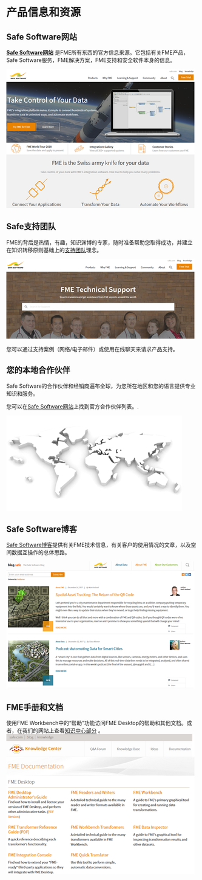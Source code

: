 # 产品信息和资源

## Safe Software网站

[**Safe Software网站**](https://www.safe.com/) 是FME所有东西的官方信息来源。它包括有关FME产品，Safe Software服务，FME解决方案，FME支持和安全软件本身的信息。

![](../.gitbook/assets/img6.001.safewebsite.png)

## Safe支持团队

FME的背后是热情，有趣，知识渊博的专家，随时准备帮助您取得成功，并建立在知识转移原则基础上的[支持团队](https://www.safe.com/support/report-a-problem/)理念。

![](../.gitbook/assets/img6.002.safesupportteam.png)

您可以通过支持案例（网络/电子邮件）或使用在线聊天来请求产品支持。

## 您的本地合作伙伴

Safe Software的合作伙伴和经销商遍布全球，为您所在地区和您的语言提供专业知识和服务。

您可以在[Safe Software网站](http://www.safe.com/partners/)上找到官方合作伙伴列表。.

![](../.gitbook/assets/img6.003.safepartnersworldimage.png)

## Safe Software博客

[Safe Software博客](http://blog.safe.com/)提供有关FME技术信息，有关客户的使用情况的文章，以及空间数据互操作的总体思路。

![](../.gitbook/assets/img6.004.safeblog.png)

## FME手册和文档

使用FME Workbench中的“帮助”功能访问FME Desktop的帮助和其他文档。或者，在我们的网站上查看[知识中心部分](https://support.safe.com/KnowledgeDocumentation) 。 ![](../.gitbook/assets/img6.005.safedocumentation.png)

